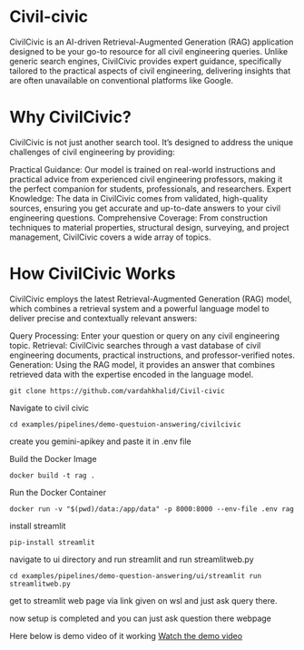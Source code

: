 # Civil-civic

CivilCivic is an AI-driven Retrieval-Augmented Generation (RAG) application designed to be your go-to resource for all civil engineering queries. Unlike generic search engines, CivilCivic provides expert guidance, specifically tailored to the practical aspects of civil engineering, delivering insights that are often unavailable on conventional platforms like Google.

# Why CivilCivic?
CivilCivic is not just another search tool. It’s designed to address the unique challenges of civil engineering by providing:

Practical Guidance: Our model is trained on real-world instructions and practical advice from experienced civil engineering professors, making it the perfect companion for students, professionals, and researchers.
Expert Knowledge: The data in CivilCivic comes from validated, high-quality sources, ensuring you get accurate and up-to-date answers to your civil engineering questions.
Comprehensive Coverage: From construction techniques to material properties, structural design, surveying, and project management, CivilCivic covers a wide array of topics.

# How CivilCivic Works
CivilCivic employs the latest Retrieval-Augmented Generation (RAG) model, which combines a retrieval system and a powerful language model to deliver precise and contextually relevant answers:

Query Processing: Enter your question or query on any civil engineering topic.
Retrieval: CivilCivic searches through a vast database of civil engineering documents, practical instructions, and professor-verified notes.
Generation: Using the RAG model, it provides an answer that combines retrieved data with the expertise encoded in the language model.

``` wsl/linux
git clone https://github.com/vardahkhalid/Civil-civic
```
Navigate to civil civic
``` wsl/linux
cd examples/pipelines/demo-questuion-answering/civilcivic
```
create you gemini-apikey and paste it in .env file

Build the Docker Image
```wsl/linus
docker build -t rag .
```

Run the Docker Container
```wsl/linux
docker run -v "$(pwd)/data:/app/data" -p 8000:8000 --env-file .env rag
```
install streamlit
```wsl/linux
pip-install streamlit
```
navigate to ui directory and run streamlit and run streamlitweb.py
``` wsl/linux
cd examples/pipelines/demo-question-answering/ui/streamlit run streamlitweb.py
```
get to streamlit web page via link given on wsl and just ask query there.

now setup is completed and you can just ask question there webpage

Here below is demo video of it working
[Watch the demo video](https://drive.google.com/drive/home?dmr=1&ec=wgc-drive-globalnav-goto)
